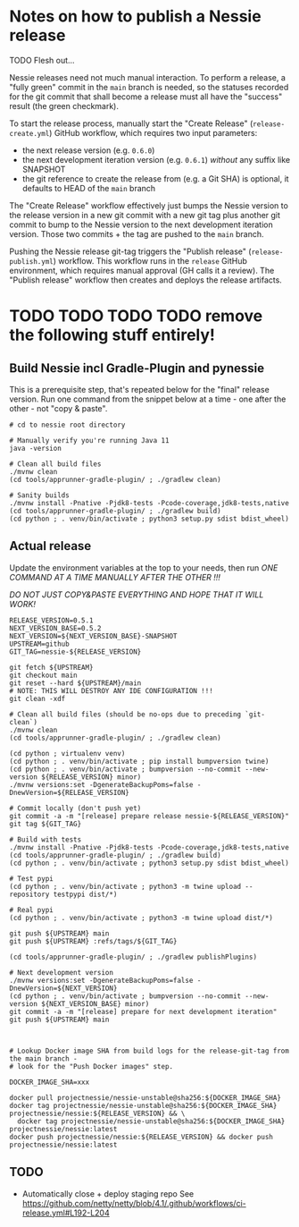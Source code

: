 # Notes on how to publish a Nessie release

TODO Flesh out...

Nessie releases need not much manual interaction. To perform a release, a "fully green"
commit in the `main` branch is needed, so the statuses recorded for the git commit that
shall become a release must all have the "success" result (the green checkmark).

To start the release process, manually start the "Create Release" (`release-create.yml`)
GitHub workflow, which requires two input parameters:
* the next release version (e.g. `0.6.0`)
* the next development iteration version (e.g. `0.6.1`) *without* any suffix like SNAPSHOT
* the git reference to create the release from (e.g. a Git SHA) is optional, it defaults
  to HEAD of the `main` branch
  
The "Create Release" workflow effectively just bumps the Nessie version to the release version
in a new git commit with a new git tag plus another git commit to bump to the Nessie version
to the next development iteration version. Those two commits + the tag are pushed to the
`main` branch.

Pushing the Nessie release git-tag triggers the "Publish release" (`release-publish.yml`) 
workflow. This workflow runs in the `release` GitHub environment, which requires manual
approval (GH calls it a review). The "Publish release" workflow then creates and deploys
the release artifacts.


# TODO TODO TODO TODO remove the following stuff entirely! 

## Build Nessie incl Gradle-Plugin and pynessie

This is a prerequisite step, that's repeated below for the "final" release version.
Run one command from the snippet below at a time - one after the other - not "copy & paste". 

```shell
# cd to nessie root directory

# Manually verify you're running Java 11
java -version

# Clean all build files
./mvnw clean
(cd tools/apprunner-gradle-plugin/ ; ./gradlew clean)

# Sanity builds
./mvnw install -Pnative -Pjdk8-tests -Pcode-coverage,jdk8-tests,native
(cd tools/apprunner-gradle-plugin/ ; ./gradlew build)
(cd python ; . venv/bin/activate ; python3 setup.py sdist bdist_wheel)
```

## Actual release

Update the environment variables at the top to your needs, then run
*ONE COMMAND AT A TIME MANUALLY AFTER THE OTHER !!!*

*DO NOT JUST COPY&PASTE EVERYTHING AND HOPE THAT IT WILL WORK!*

```shell
RELEASE_VERSION=0.5.1
NEXT_VERSION_BASE=0.5.2
NEXT_VERSION=${NEXT_VERSION_BASE}-SNAPSHOT
UPSTREAM=github
GIT_TAG=nessie-${RELEASE_VERSION}

git fetch ${UPSTREAM}
git checkout main
git reset --hard ${UPSTREAM}/main
# NOTE: THIS WILL DESTROY ANY IDE CONFIGURATION !!!
git clean -xdf

# Clean all build files (should be no-ops due to preceding `git-clean`)
./mvnw clean
(cd tools/apprunner-gradle-plugin/ ; ./gradlew clean)

(cd python ; virtualenv venv)
(cd python ; . venv/bin/activate ; pip install bumpversion twine)
(cd python ; . venv/bin/activate ; bumpversion --no-commit --new-version ${RELEASE_VERSION} minor)
./mvnw versions:set -DgenerateBackupPoms=false -DnewVersion=${RELEASE_VERSION}

# Commit locally (don't push yet)
git commit -a -m "[release] prepare release nessie-${RELEASE_VERSION}"
git tag ${GIT_TAG}

# Build with tests
./mvnw install -Pnative -Pjdk8-tests -Pcode-coverage,jdk8-tests,native
(cd tools/apprunner-gradle-plugin/ ; ./gradlew build)
(cd python ; . venv/bin/activate ; python3 setup.py sdist bdist_wheel)

# Test pypi
(cd python ; . venv/bin/activate ; python3 -m twine upload --repository testpypi dist/*)

# Real pypi
(cd python ; . venv/bin/activate ; python3 -m twine upload dist/*)

git push ${UPSTREAM} main
git push ${UPSTREAM} :refs/tags/${GIT_TAG}

(cd tools/apprunner-gradle-plugin/ ; ./gradlew publishPlugins)

# Next development version
./mvnw versions:set -DgenerateBackupPoms=false -DnewVersion=${NEXT_VERSION}
(cd python ; . venv/bin/activate ; bumpversion --no-commit --new-version ${NEXT_VERSION_BASE} minor)
git commit -a -m "[release] prepare for next development iteration"
git push ${UPSTREAM} main



# Lookup Docker image SHA from build logs for the release-git-tag from the main branch -
# look for the "Push Docker images" step.

DOCKER_IMAGE_SHA=xxx

docker pull projectnessie/nessie-unstable@sha256:${DOCKER_IMAGE_SHA}
docker tag projectnessie/nessie-unstable@sha256:${DOCKER_IMAGE_SHA} projectnessie/nessie:${RELEASE_VERSION} && \
  docker tag projectnessie/nessie-unstable@sha256:${DOCKER_IMAGE_SHA} projectnessie/nessie:latest
docker push projectnessie/nessie:${RELEASE_VERSION} && docker push projectnessie/nessie:latest
```


## TODO

* Automatically close + deploy staging repo
  See https://github.com/netty/netty/blob/4.1/.github/workflows/ci-release.yml#L192-L204

